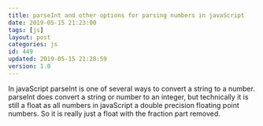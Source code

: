 ```yaml
---
title: parseInt and other options for parsing numbers in javaScript
date: 2019-05-15 21:23:00
tags: [js]
layout: post
categories: js
id: 449
updated: 2019-05-15 21:28:59
version: 1.0
---
```


In javaScript parseInt is one of several ways to convert a string to a number. parseInt does convert a string or number to an integer, but technically it is still a float as all numbers in javaScript a double precision floating point numbers. So it is really just a float with the fraction part removed.

<!-- more -->

